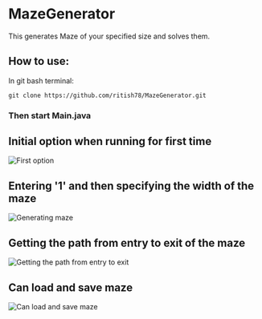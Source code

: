 # MazeGenerator
This generates Maze of your specified size and solves them.

## How to use:
In git bash terminal:
```
git clone https://github.com/ritish78/MazeGenerator.git
```

<h3>Then start Main.java</h3>

## Initial option when running for first time
![First option](https://user-images.githubusercontent.com/36816476/101904031-55653380-3c09-11eb-9873-c6e9cfb9b0d3.PNG)

## Entering '1' and then specifying the width of the maze
![Generating maze](https://user-images.githubusercontent.com/36816476/101904194-93625780-3c09-11eb-87a8-83749f45e187.PNG)

## Getting the path from entry to exit of the maze
![Getting the path from entry to exit](https://user-images.githubusercontent.com/36816476/101904230-a543fa80-3c09-11eb-925a-4a6fba807cb4.PNG)

## Can load and save maze
![Can load and save maze](https://user-images.githubusercontent.com/36816476/101904262-ad039f00-3c09-11eb-9e4a-a4da17822ddf.PNG)

